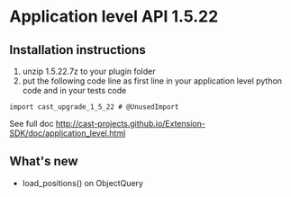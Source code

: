 # Application level API 1.5.22

## Installation instructions


1. unzip 1.5.22.7z to your plugin folder
2. put the following code line as first line in your application level python code and in your tests code

`import cast_upgrade_1_5_22 # @UnusedImport`

See full doc http://cast-projects.github.io/Extension-SDK/doc/application_level.html

## What's new

* load_positions() on ObjectQuery